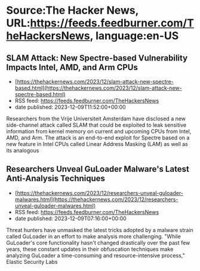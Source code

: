 # Source:The Hacker News, URL:https://feeds.feedburner.com/TheHackersNews, language:en-US

## SLAM Attack: New Spectre-based Vulnerability Impacts Intel, AMD, and Arm CPUs
 - [https://thehackernews.com/2023/12/slam-attack-new-spectre-based.html](https://thehackernews.com/2023/12/slam-attack-new-spectre-based.html)
 - RSS feed: https://feeds.feedburner.com/TheHackersNews
 - date published: 2023-12-09T11:52:00+00:00

Researchers from the Vrije Universiteit Amsterdam have disclosed a new side-channel attack called&nbsp;SLAM&nbsp;that could be exploited to leak sensitive information from kernel memory on current and upcoming CPUs from Intel, AMD, and Arm.
The attack is an end-to-end exploit for Spectre based on a new feature in Intel CPUs called&nbsp;Linear Address Masking&nbsp;(LAM) as well as its analogous

## Researchers Unveal GuLoader Malware's Latest Anti-Analysis Techniques
 - [https://thehackernews.com/2023/12/researchers-unveal-guloader-malwares.html](https://thehackernews.com/2023/12/researchers-unveal-guloader-malwares.html)
 - RSS feed: https://feeds.feedburner.com/TheHackersNews
 - date published: 2023-12-09T07:16:00+00:00

Threat hunters have unmasked the latest tricks adopted by a malware strain called&nbsp;GuLoader&nbsp;in an effort to make analysis more challenging.
"While GuLoader's core functionality hasn't changed drastically over the past few years, these constant updates in their obfuscation techniques make analyzing GuLoader a time-consuming and resource-intensive process," Elastic Security Labs

